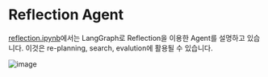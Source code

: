 # Reflection Agent


[reflection.ipynb](https://github.com/langchain-ai/langgraph/blob/main/examples/reflection/reflection.ipynb)에서는 LangGraph로 Reflection을 이용한 Agent를 설명하고 있습니다. 이것은 re-planning, search, evalution에 활용될 수 있습니다. 


![image](https://github.com/kyopark2014/llm-agent/assets/52392004/7ceb3d72-7fc3-4939-bdd0-f0260121e498)
